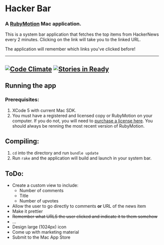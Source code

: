 # Hacker Bar
### A [RubyMotion](http://www.rubymotion.com/) Mac application.

This is a system bar application that fetches the top items from HackerNews every 2 minutes. Clicking on the link will take you to the linked URL.

The application will remember which links you've clicked before!

---
[![Code Climate](https://codeclimate.com/github/MohawkApps/Hacker-Bar.png)](https://codeclimate.com/github/MohawkApps/Hacker-Bar) [![Stories in Ready](https://badge.waffle.io/MohawkApps/Hacker-Bar.png)](http://waffle.io/MohawkApps/Hacker-Bar)
---

## Running the app

### Prerequisites:

1. XCode 5 with current Mac SDK.
2. You must have a registered and licensed copy or RubyMotion on your computer. If you do not, you will need to [purchase a license here](http://www.rubymotion.com/). You should always be renning the most recent version of RubyMotion.

## Compiling:

1. ```cd``` into the directory and run ```bundle update```
2. Run ```rake``` and the application will build and launch in your system bar.

## ToDo:

* Create a custom view to include:
	* Number of comments
	* Title
	* Number of upvotes
* Allow the user to go directly to comments **or** URL of the news item
* Make it prettier
* ~~Remember what URLS the user clicked and indicate it to them somehow~~
* …
* Design large (1024px) icon
* Come up with marketing material
* Submit to the Mac App Store
